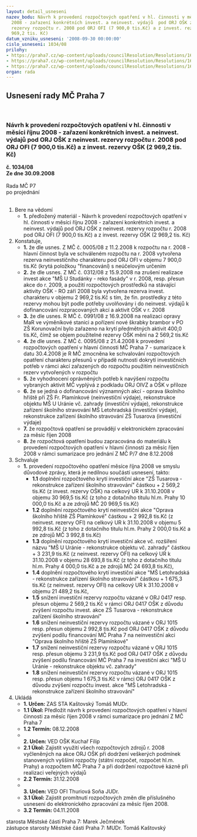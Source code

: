 ```yaml
---
layout: detail_usneseni
nazev_bodu: Návrh k provedení rozpočtových opatření v hl. činnosti v měsíci říjnu
  2008 - zařazení konkrétních invest. a neinvest. výdajů  pod ORJ OŠK z neinvest.
  rezervy rozpočtu r. 2008 pod ORJ OFI (7 900,0 tis.Kč) a z invest. rezervy OŠK (2
  969,2 tis. Kč)
datum_vzniku_usneseni: '2008-09-30 00:00:00'
cislo_usneseni: 1034/08
prilohy:
- https://praha7.cz/wp-content/uploads/councilResolution/Resolutions/16739/37-usnesen%c3%adzm%c4%8d0095_08.doc
- https://praha7.cz/wp-content/uploads/councilResolution/Resolutions/16739/37-usnesen%c3%adzm%c4%8d0312_08.doc
- https://praha7.cz/wp-content/uploads/councilResolution/Resolutions/16739/37-usnesen%c3%adrm%c4%8d0991_08.doc
organ: rada
---
```

<div id="ucUsn_pList" class="usn">
	<span><h2>Usnesení rady MČ Praha 7 </h2>
<br></span><div class="standBody">
<span><h3>Návrh k provedení rozpočtových opatření v hl. činnosti v měsíci říjnu 2008 - zařazení konkrétních invest. a neinvest. výdajů  pod ORJ OŠK z neinvest. rezervy rozpočtu r. 2008 pod ORJ OFI (7 900,0 tis.Kč) a z invest. rezervy OŠK (2 969,2 tis. Kč)</h3></span><div class="center">
		<strong>č. 1034/08</strong><br>
	</div>
<div class="center">
		<strong>Ze dne 30.09.2008</strong><br><br>
	</div>Rada MČ P7<br> po projednání<br><br><ol>
<li>Bere na vědomí<ul><li>
<strong>1.</strong> předložený materiál - Návrh k provedení rozpočtových opatření v hl. činnosti v měsíci říjnu 2008 - zařazení konkrétních invest. a neinvest. výdajů  pod ORJ OŠK z neinvest. rezervy rozpočtu r. 2008 pod ORJ OFI (7 900,0 tis.Kč) a z invest. rezervy OŠK (2 969,2 tis. Kč)</li></ul>
</li>
<li>Konstatuje,<ul>
<li>
<strong>1.</strong> že dle usnes. Z MČ č. 0005/08  z 11.2.2008 k rozpočtu na r. 2008 - hlavní činnost byla ve schváleném rozpočtu na r. 2008 vytvořena rezerva neinvestičního charakteru pod ORJ OFI v objemu 7 900,0 tis.Kč (krytá položkou "financování) s neúčelovým určením</li>
<li>
<strong>2.</strong> že dle usnes. Z MČ č. 0312/08 z 15.9.2008 na zrušení realizace invest akce "MŠ U Studánky - reko fasády" v r. 2008, resp. přesun akce do r. 2009, a použití rozpočtových prostředků na stávající aktivity OŠK - RO září 2008 byla vytvořena rezerva invest. charakteru v objemu 2 969,2 tis.Kč s tím, že fin. prostředky z této rezervy mohou být podle potřeby uvolňovány i do neinvest. výdajů k dofinancování rozpracovaných akcí a aktivit OŠK v r. 2008</li>
<li>
<strong>3.</strong> že dle usnes. R MČ č. 0991/08 z 16.9.2008 na realizaci opravy MaR ve výměníkové stanici a pořízení nové škrabky brambor v PO ZŠ Korunovační bylo zařazeno na krytí předmětných aktivit 400,0 tis.Kč, čímž se objem použitelné rezervy OŠK mění na 2 569,2 tis.Kč</li>
<li>
<strong>4.</strong> že dle usnes. Z MČ č. 0095/08 z 21.4.2008 k provedení rozpočtových opatření v hlavní činnosti MČ Praha 7 - sumarizace k datu 30.4.2008 je R MČ zmocněna ke schvalování rozpočtových opatření charakteru přesunů v případě nutnosti dokrytí investičních potřeb v rámci akcí zařazených do rozpočtu použitím neinvestičních rezerv vytvořených v rozpočtu</li>
<li>
<strong>5.</strong> že vyhodnocení oprávněných potřeb k navýšení rozpočtu vybraných aktivit MČ vyplývá z podkladu ORJ OIVZ a OŠK v příloze</li>
<li>
<strong>6.</strong> že se jedná o dofinancování významných akcí - oprava školního hřiště při ZŠ Fr. Plamínkové (neinvestiční výdaje), rekonstrukce objektu MŠ U Uránie vč. zahrady (investiční výdaje), rekonstrukce zařízení školního stravování MŠ Letohradská (investiční výdaje), rekonstrukce zařízení školního stravování ZŠ Tusarova (investiční výdaje)</li>
<li>
<strong>7.</strong> že rozpočtová opatření se provádějí  v elektronickém  zpracování za měsíc říjen 2008</li>
<li>
<strong>8.</strong> že rozpočtová opatření budou zapracována do materiálu k provedení rozpočtových opatření v hlavní činnosti za měsíc říjen 2008  v rámci sumarizace pro jednání  Z MČ P/7 dne 8.12.2008</li>
</ul>
</li>
<li>Schvaluje<ul><li>
<strong>1.</strong> provedení rozpočtového opatření měsíce října 2008 ve smyslu důvodové zprávy, která je nedílnou součástí usnesení,  takto:<ul>
<li>
<strong>1.1</strong> doplnění rozpočtového krytí investiční akce "ZŠ Tusarova - rekonstrukce zařízení školního stravování" částkou + 2 569,2 tis.Kč (z invest. rezervy OŠK)  na celkový UR k 31.10.2008 v objemu 30 969,5 tis.Kč (z toho z dotačního titulu hl.m. Prahy 10 000,0 tis.Kč a ze zdrojů MČ  20 969,5 tis.Kč)</li>
<li>
<strong>1.2</strong> doplnění rozpočtového krytí neinvestiční akce "Oprava školního hřiště ZŠ  Plamínkové" částkou  + 2 992,8 tis.Kč  (z neinvest. rezervy OFI) na celkový UR k 31.10.2008 v objemu 5 992,8 tis.Kč (z toho z dotačního titulu hl.m. Prahy 2 000,0 tis.Kč a ze zdrojů MČ 3 992,8 tis.Kč)  </li>
<li>
<strong>1.3</strong> doplnění rozpočtového krytí investiční akce vč. rozšíření názvu "MŠ U Uránie - rekonstrukce objektu vč. zahrady" částkou + 3 231,9 tis.Kč (z neinvest. rezervy OFI) na celkový UR k 31.10.2008 v objemu 28 693,8 tis.Kč (z toho z dotačního titulu hl.m. Prahy 4 000,0 tis.Kč a ze zdrojů MČ 24 693,8 tis.Kč),</li>
<li>
<strong>1.4</strong> doplnění rozpočtového krytí investiční akce "MŠ Letohradská - rekonstrukce zařízení školního stravování" částkou + 1 675,3 tis.Kč (z neinvest. rezervy OFI)  na celkový UR k 31.10.2008 v objemu 21 489,2 tis.Kč,      </li>
<li>
<strong>1.5</strong> snížení investiční rezervy  rozpočtu vázané v ORJ 0417 resp. přesun objemu 2 569,2 tis.Kč  v rámci ORJ 0417 OŠK z důvodu zvýšení rozpočtu invest. akce  ZŠ Tusarova - rekonstrukce zařízení školního stravování"</li>
<li>
<strong>1.6</strong> snížení  neinvestiční rezervy rozpočtu vázané v ORJ 1015  resp. přesun objemu 2 992,8 tis.Kč pod ORJ 0417 OŠK z důvodu zvýšení podílu financování  MČ Praha 7 na  neinvestiční akci "Oprava školního hřiště ZŠ Plamínkové" </li>
<li>
<strong>1.7</strong> snížení neinvestiční rezervy rozpočtu vázané v ORJ 1015 resp. přesun objemu 3 231,9 tis.Kč  pod ORJ 0417 OŠK z důvodu zvýšení podílu financování  MČ Praha 7 na  investiční akci "MŠ U Uránie - rekonstrukce objektu vč. zahrady"</li>
<li>
<strong>1.8</strong> snížení neinvestiční rezervy rozpočtu vázané v ORJ 1015 resp. přesun objemu 1 675,3 tis.Kč  v rámci ORJ  0417 OŠK z důvodu zvýšení rozpočtu invest. akce "MŠ Letohradská - rekonstrukce zařízení školního stravování"</li>
</ul>
</li></ul>
</li>
<li>Ukládá<ul>
<li>
<strong>1. Určen: </strong>ZAS STA Kaštovský Tomáš MUDr.</li>
<li>
<strong>1.1 Úkol: </strong>Předložit návrh k provedení rozpočtových opatření v hlavní činnosti za měsíc říjen 2008  v rámci sumarizace pro jednání  Z MČ Praha 7 </li>
<li>
<strong>1.2 Termín: </strong>08.12.2008</li>
<li>
<strong><br>2. Určen: </strong>VED OŠK Kuchař Filip</li>
<li>
<strong>2.1 Úkol: </strong>Zajistit využití všech rozpočtových zdrojů r. 2008 vyčleněných na akce ORJ OŠK při dodržení veškerých podmínek stanovených vyššími rozpočty (státní rozpočet, rozpočet hl.m. Prahy) a rozpočtem MČ Praha 7  a při dodržení rozpočtové kázně při realizaci veřejných výdajů</li>
<li>
<strong>2.2 Termín: </strong>31.12.2008</li>
<li>
<strong><br>3. Určen: </strong>VED OFI Thuriová Soňa JUDr.</li>
<li>
<strong>3.1 Úkol: </strong>Zajistit promítnutí rozpočtových změn dle příslušného usnesení do elektronického  zpracování za měsíc říjen 2008.</li>
<li>
<strong>3.2 Termín: </strong>04.11.2008</li>
</ul>
</li>
</ol>starosta Městské části Praha 7: Marek Ječmének<br>zástupce starosty Městské části Praha 7: MUDr. Tomáš Kaštovský 
</div>
</div>